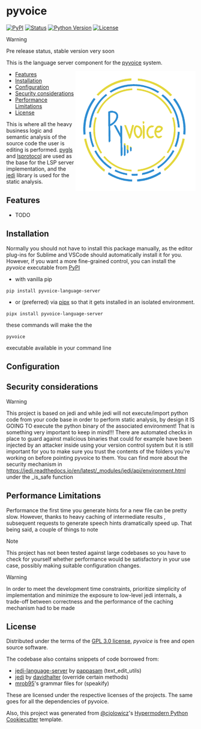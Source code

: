 # pyvoice

[![PyPI](https://img.shields.io/pypi/v/pyvoice-language-server.svg)](https://pypi.org/project/pyvoice-language-server/)
[![Status](https://img.shields.io/pypi/status/pyvoice-language-server.svg)](https://pypi.org/project/pyvoice-language-server/)
[![Python Version](https://img.shields.io/pypi/pyversions/pyvoice-language-server)](https://pypi.org/project/pyvoice-language-server)
[![License](https://img.shields.io/pypi/l/pyvoice-language-server)](https://opensource.org/licenses/GPL-3.0)

> [!WARNING]
> Pre release status, stable version very soon

This is the language server component for the [pyvoice](https://github.com/PythonVoiceCodingPlugin/) system. 

<div>
<img src="https://github.com/PythonVoiceCodingPlugin/assets/blob/main/pyvoice_logo.png" align="right" height=320 width=320/>
</div>

<!-- MarkdownTOC  autolink="true" -->

- [Features](#features)
- [Installation](#installation)
- [Configuration](#configuration)
- [Security considerations](#security-considerations)
- [Performance Limitations](#performance-limitations)
- [License](#license)

<!-- /MarkdownTOC -->


This is where all the heavy business logic and semantic analysis of the source code the user is editing is performed. [pygls](https://github.com/openlawlibrary/pygls) and [lsprotocol](https://github.com/microsoft/lsprotocol) are used as the base for the LSP server implementation, and the [jedi](https://github.com/davidhalter/jedi) library is used for the static analysis.

## Features

* TODO

## Installation

Normally you should not have to install this package manually, as the editor plug-ins for Sublime and VSCode should automatically install it for you. However, if you want a more fine-grained control, you can install the *pyvoice* executable from [PyPI](https://pypi.org/project/pyvoice-language-server/)

- with vanilla pip

```console
pip install pyvoice-language-server
```

- or (preferred) via [pipx](https://pipxproject.github.io/pipx/) so that it gets installed in an isolated environment.

```console
pipx install pyvoice-language-server
```

these commands will make the the 

```console
pyvoice
```

executable available in your command line


## Configuration

## Security considerations

> [!WARNING]
> This project is based on jedi and while jedi will not execute/import python code from your code base in order to perform static analysis, by design it IS GOING TO execute the python binary of the associated environment! That is something very important to keep in mind!!!
> There are automated checks in place to guard against malicious binaries that could for example have been injected by an attacker inside using your version control system but it is still important for you to make sure you trust the contents of the folders you're working on before pointing pyvoice to them. You can find more about the security mechanism in 
>      https://jedi.readthedocs.io/en/latest/_modules/jedi/api/environment.html
>      under the _is_safe function
>



## Performance Limitations

Performance the first time you generate hints for a new file can be pretty slow. However, thanks to heavy caching of intermediate results , subsequent requests to generate speech hints dramatically speed up. That being said, a couple of things to note

> [!NOTE]
> This project has not been tested against large codebases so you have to check for yourself whether performance would be satisfactory in your use case, possibly making suitable configuration changes.

> [!WARNING]
> 
> In order to meet the development time constraints, prioritize simplicity of implementation and minimize the exposure to low-level jedi internals, a trade-off between correctness and the performance of the caching mechanism had to be made

## License

Distributed under the terms of the [GPL 3.0 license](https://opensource.org/licenses/GPL-3.0), *pyvoice* is free and open source software.

The codebase also contains snippets of code borrowed from:

- [jedi-language-server](https://github.com/pappasam/jedi-language-server) by [pappasam](https://github.com/pappasam) (text_edit_utils)
- [jedi](https://github.com/davidhalter/jedi) by [davidhalter](https://github.com/davidhalter) (override certain methods)
- [mrob95](https://github.com/mrob95)'s grammar files for (speakify)

These are licensed under the respective licenses of the projects. The same goes for all the dependencies of pyvoice.

Also, this project was generated from [@cjolowicz](https://github.com/cjolowicz)'s [Hypermodern Python Cookiecutter](https://github.com/cjolowicz/cookiecutter-hypermodern-python) template.

